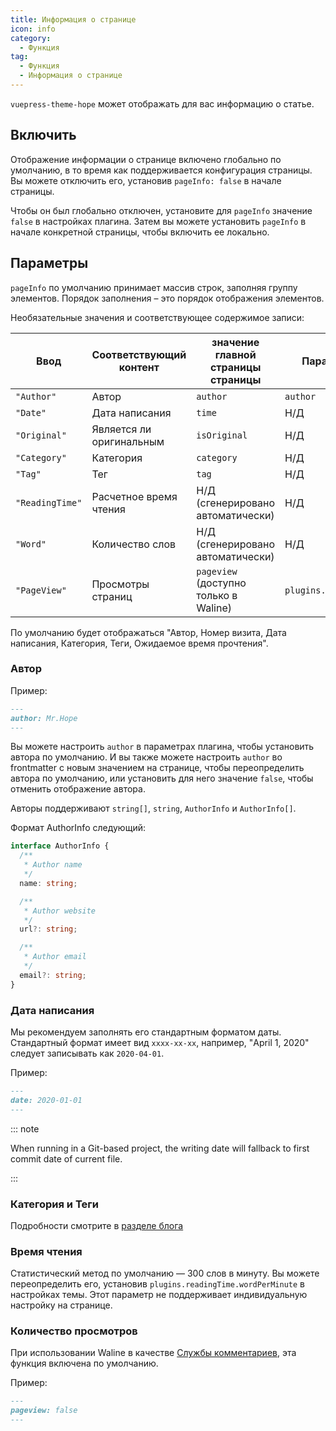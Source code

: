 ```yaml
---
title: Информация о странице
icon: info
category:
  - Функция
tag:
  - Функция
  - Информация о странице
---
```


`vuepress-theme-hope` может отображать для вас информацию о статье.

<!-- more -->

## Включить

Отображение информации о странице включено глобально по умолчанию, в то время как поддерживается конфигурация страницы. Вы можете отключить его, установив `pageInfo: false` в начале страницы.

Чтобы он был глобально отключен, установите для `pageInfo` значение `false` в настройках плагина. Затем вы можете установить `pageInfo` в начале конкретной страницы, чтобы включить ее локально.

## Параметры <Badge text="Конфигурация страницы поддержки" />

`pageInfo` по умолчанию принимает массив строк, заполняя группу элементов. Порядок заполнения – это порядок отображения элементов.

Необязательные значения и соответствующее содержимое записи:

| Ввод            | Соответствующий контент  | значение главной страницы страницы    | Параметры темы             |
| --------------- | ------------------------ | ------------------------------------- | -------------------------- |
| `"Author"`      | Автор                    | `author`                              | `author`                   |
| `"Date"`        | Дата написания           | `time`                                | Н/Д                        |
| `"Original"`    | Является ли оригинальным | `isOriginal`                          | Н/Д                        |
| `"Category"`    | Категория                | `category`                            | Н/Д                        |
| `"Tag"`         | Тег                      | `tag`                                 | Н/Д                        |
| `"ReadingTime"` | Расчетное время чтения   | Н/Д (сгенерировано автоматически)     | Н/Д                        |
| `"Word"`        | Количество слов          | Н/Д (сгенерировано автоматически)     | Н/Д                        |
| `"PageView"`    | Просмотры страниц        | `pageview` (доступно только в Waline) | `plugins.comment.pageview` |

По умолчанию будет отображаться "Автор, Номер визита, Дата написания, Категория, Теги, Ожидаемое время прочтения".

### Автор <Badge text="Конфигурация страницы поддержки" />

Пример:

```md
---
author: Mr.Hope
---
```

Вы можете настроить `author` в параметрах плагина, чтобы установить автора по умолчанию. И вы также можете настроить `author` во frontmatter с новым значением на странице, чтобы переопределить автора по умолчанию, или установить для него значение `false`, чтобы отменить отображение автора.

Авторы поддерживают `string[]`, `string`, `AuthorInfo` и `AuthorInfo[]`.

Формат AuthorInfo следующий:

```ts
interface AuthorInfo {
  /**
   * Author name
   */
  name: string;

  /**
   * Author website
   */
  url?: string;

  /**
   * Author email
   */
  email?: string;
}
```

### Дата написания

Мы рекомендуем заполнять его стандартным форматом даты. Стандартный формат имеет вид `xxxx-xx-xx`, например, "April 1, 2020" следует записывать как `2020-04-01`.

Пример:

```md
---
date: 2020-01-01
---
```

::: note

When running in a Git-based project, the writing date will fallback to first commit date of current file.

:::

### Категория и Теги

Подробности смотрите в [разделе блога](../blog/category-and-tags.md)

### Время чтения

Статистический метод по умолчанию — 300 слов в минуту. Вы можете переопределить его, установив `plugins.readingTime.wordPerMinute` в настройках темы. Этот параметр не поддерживает индивидуальную настройку на странице.

### Количество просмотров <Badge text="Конфигурация страницы поддержки" />

При использовании Waline в качестве [Службы комментариев](comment.md), эта функция включена по умолчанию.

Пример:

```md
---
pageview: false
---
```

